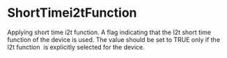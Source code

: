 ShortTimei2tFunction
====================

Applying short time i2t function. A flag indicating that the I2t short time function of the device is used. The value should be set to TRUE only if the I2t function  is explicitly selected for the device.
